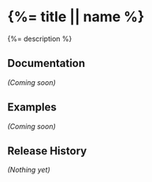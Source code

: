 # {%= title || name %}

{%= description %}

## Documentation
_(Coming soon)_

## Examples
_(Coming soon)_

## Release History
_(Nothing yet)_